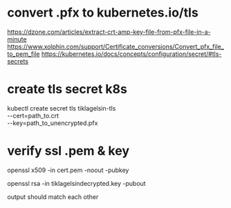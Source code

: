 # convert .pfx to kubernetes.io/tls


https://dzone.com/articles/extract-crt-amp-key-file-from-pfx-file-in-a-minute
https://www.xolphin.com/support/Certificate_conversions/Convert_pfx_file_to_pem_file
https://kubernetes.io/docs/concepts/configuration/secret/#tls-secrets


# create tls secret k8s


kubectl create secret tls tiklagelsin-tls \
  --cert=path_to.crt \
  --key=path_to_unencrypted.pfx

# verify ssl .pem & key

openssl x509 -in cert.pem -noout -pubkey

openssl rsa -in tiklagelsindecrypted.key -pubout


output should match each other

